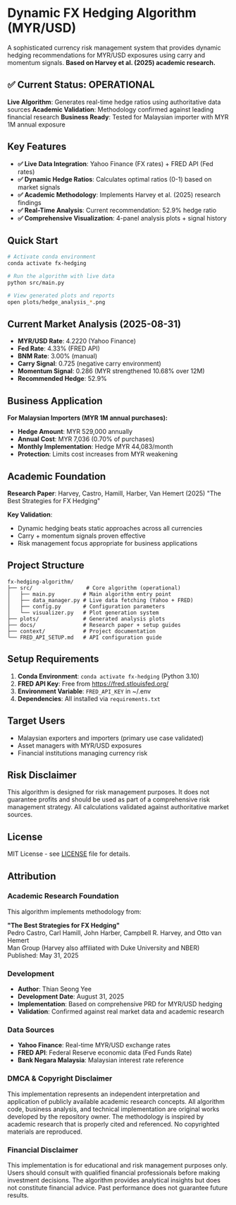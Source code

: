 # Dynamic FX Hedging Algorithm (MYR/USD)

A sophisticated currency risk management system that provides dynamic hedging recommendations for MYR/USD exposures using carry and momentum signals. **Based on Harvey et al. (2025) academic research.**

## ✅ Current Status: OPERATIONAL

**Live Algorithm**: Generates real-time hedge ratios using authoritative data sources
**Academic Validation**: Methodology confirmed against leading financial research
**Business Ready**: Tested for Malaysian importer with MYR 1M annual exposure

## Key Features

- **✅ Live Data Integration**: Yahoo Finance (FX rates) + FRED API (Fed rates)
- **✅ Dynamic Hedge Ratios**: Calculates optimal ratios (0-1) based on market signals
- **✅ Academic Methodology**: Implements Harvey et al. (2025) research findings
- **✅ Real-Time Analysis**: Current recommendation: 52.9% hedge ratio
- **✅ Comprehensive Visualization**: 4-panel analysis plots + signal history

## Quick Start

```bash
# Activate conda environment
conda activate fx-hedging

# Run the algorithm with live data
python src/main.py

# View generated plots and reports
open plots/hedge_analysis_*.png
```

## Current Market Analysis (2025-08-31)

- **MYR/USD Rate**: 4.2220 (Yahoo Finance)
- **Fed Rate**: 4.33% (FRED API)
- **BNM Rate**: 3.00% (manual)
- **Carry Signal**: 0.725 (negative carry environment)
- **Momentum Signal**: 0.286 (MYR strengthened 10.68% over 12M)
- **Recommended Hedge**: 52.9%

## Business Application

**For Malaysian Importers (MYR 1M annual purchases):**
- **Hedge Amount**: MYR 529,000 annually
- **Annual Cost**: MYR 7,036 (0.70% of purchases)
- **Monthly Implementation**: Hedge MYR 44,083/month
- **Protection**: Limits cost increases from MYR weakening

## Academic Foundation

**Research Paper**: Harvey, Castro, Hamill, Harber, Van Hemert (2025)
"The Best Strategies for FX Hedging"

**Key Validation**:
- Dynamic hedging beats static approaches across all currencies
- Carry + momentum signals proven effective
- Risk management focus appropriate for business applications

## Project Structure

```
fx-hedging-algorithm/
├── src/                 # Core algorithm (operational)
│   ├── main.py         # Main algorithm entry point
│   ├── data_manager.py # Live data fetching (Yahoo + FRED)
│   ├── config.py       # Configuration parameters
│   └── visualizer.py   # Plot generation system
├── plots/              # Generated analysis plots
├── docs/               # Research paper + setup guides
├── context/            # Project documentation
└── FRED_API_SETUP.md   # API configuration guide
```

## Setup Requirements

1. **Conda Environment**: `conda activate fx-hedging` (Python 3.10)
2. **FRED API Key**: Free from https://fred.stlouisfed.org/ 
3. **Environment Variable**: `FRED_API_KEY` in ~/.env
4. **Dependencies**: All installed via `requirements.txt`

## Target Users

- Malaysian exporters and importers (primary use case validated)
- Asset managers with MYR/USD exposures
- Financial institutions managing currency risk

## Risk Disclaimer

This algorithm is designed for risk management purposes. It does not guarantee profits and should be used as part of a comprehensive risk management strategy. All calculations validated against authoritative market sources.

## License

MIT License - see [LICENSE](LICENSE) file for details.

## Attribution

### Academic Research Foundation
This algorithm implements methodology from:

**"The Best Strategies for FX Hedging"**  
Pedro Castro, Carl Hamill, John Harber, Campbell R. Harvey, and Otto van Hemert  
Man Group (Harvey also affiliated with Duke University and NBER)  
Published: May 31, 2025

### Development
- **Author**: Thian Seong Yee
- **Development Date**: August 31, 2025
- **Implementation**: Based on comprehensive PRD for MYR/USD hedging
- **Validation**: Confirmed against real market data and academic research

### Data Sources
- **Yahoo Finance**: Real-time MYR/USD exchange rates
- **FRED API**: Federal Reserve economic data (Fed Funds Rate)
- **Bank Negara Malaysia**: Malaysian interest rate reference

### DMCA & Copyright Disclaimer
This implementation represents an independent interpretation and application of publicly available academic research concepts. All algorithm code, business analysis, and technical implementation are original works developed by the repository owner. The methodology is inspired by academic research that is properly cited and referenced. No copyrighted materials are reproduced.

### Financial Disclaimer
This implementation is for educational and risk management purposes only. Users should consult with qualified financial professionals before making investment decisions. The algorithm provides analytical insights but does not constitute financial advice. Past performance does not guarantee future results.